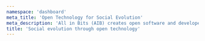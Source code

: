```yaml
---
namespace: 'dashboard'
meta_title: 'Open Technology for Social Evolution'
meta_description: 'All in Bits (AIB) creates open software and developer-friendly tools to lower the barrier to entry to blockchain and web3 and facilitate social coordination.'
title: 'Social evolution through open technology'
---
```

